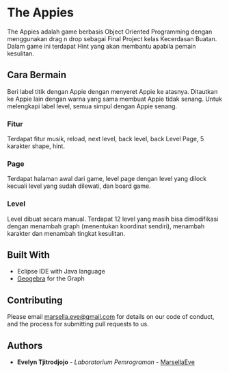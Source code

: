# The Appies

The Appies adalah game berbasis Object Oriented Programming dengan menggunakan drag n drop sebagai Final Project kelas Kecerdasan Buatan. Dalam game ini terdapat Hint yang akan membantu apabila pemain kesulitan.

## Cara Bermain

Beri label titik dengan Appie dengan menyeret Appie ke atasnya. Ditautkan ke Appie lain dengan warna yang sama membuat Appie tidak senang. Untuk melengkapi label level, semua simpul dengan Appie senang.

### Fitur

Terdapat fitur musik, reload, next level, back level, back Level Page, 5 karakter shape, hint.

### Page

Terdapat halaman awal dari game, level page dengan level yang dilock kecuali level yang sudah dilewati, dan board game.

### Level

Level dibuat secara manual. Terdapat 12 level yang masih bisa dimodifikasi dengan menambah graph (menentukan koordinat sendiri), menambah karakter dan menambah tingkat kesulitan.

## Built With

* Eclipse IDE with Java language
* [Geogebra](https://geogebra.org/) for the Graph

## Contributing

Please email marsella.eve@gmail.com for details on our code of conduct, and the process for submitting pull requests to us.

## Authors

* **Evelyn Tjitrodjojo** - *Laboratorium Pemrograman* - [MarsellaEve](https://github.com/marsellaeve)
